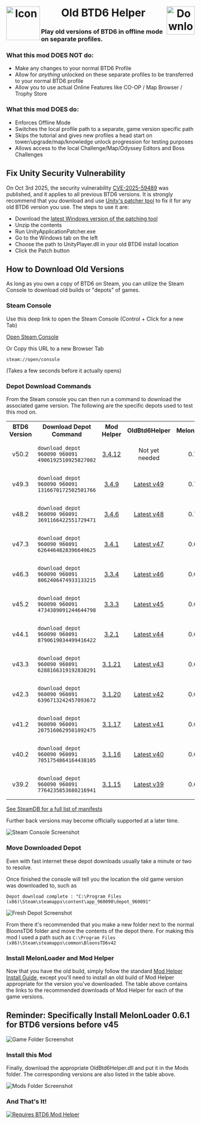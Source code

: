 ﻿<h1 align="center">
<a href="https://github.com/doombubbles/old-btd6-helper/releases/latest">
    <img align="left" alt="Icon" height="90" src="Icon.png">
    <img align="right" alt="Download" height="75" src="https://raw.githubusercontent.com/gurrenm3/BTD-Mod-Helper/master/BloonsTD6%20Mod%20Helper/Resources/DownloadBtn.png">
</a>
Old BTD6 Helper
</h1>

### Play old versions of BTD6 in offline mode on separate profiles.

### What this mod **DOES NOT** do:

- Make any changes to your normal BTD6 Profile
- Allow for *anything* unlocked on these separate profiles to be transferred to your normal BTD6 profile
- Allow you to use actual Online Features like CO-OP / Map Browser / Trophy Store

### What this mod **DOES** do:

- Enforces Offline Mode
- Switches the local profile path to a separate, game version specific path
- Skips the tutorial and gives new profiles a head start on tower/upgrade/map/knowledge unlock progression for testing
  purposes
- Allows access to the local Challenge/Map/Odyssey Editors and Boss Challenges

## Fix Unity Security Vulnerability

On Oct 3rd 2025, the security vulnerability [CVE-2025-59489](https://www.cve.org/CVERecord?id=CVE-2025-59489) was
published, and it applies to all previous BTD6 versions. It is strongly recommend that you download and
use [Unity's patcher tool](https://discussions.unity.com/t/cve-2025-59489-patcher-tool/1688032) to fix it for any old
BTD6 version you use. The steps to use it are:
- Download the [latest Windows version of the patching tool](https://security-patches.unity.com/bc0977e0-21a9-4f6e-9414-4f44b242110a/unity-patcher/UnityApplicationPatcher-1.0.6-Win.zip)
- Unzip the contents
- Run UnityApplicationPatcher.exe
- Go to the Windows tab on the left
- Choose the path to UnityPlayer.dll in your old BTD6 install location
- Click the Patch button

## How to Download Old Versions

As long as you own a copy of BTD6 on Steam, you can utilize the Steam Console to download old builds or "depots" of
games.

### Steam Console

Use this deep link to open the Steam Console (Control + Click for a new Tab)

<a href="https://doombubbles.github.io/steam" title="GitHub doesn't directly allow non-HTTP(s) links, so this a redirect to steam://open/console from a GitHub Pages site">
Open Steam Console</a>

Or Copy this URL to a new Browser Tab

```
steam://open/console
```

(Takes a few seconds before it actually opens)

### Depot Download Commands

From the Steam console you can then run a command to download the associated game version.
The following are the specific depots used to test this mod on.

<table>
<tr>
    <th>BTD6 Version</th> <th>Download Depot Command</th> <th>Mod Helper</th> <th>OldBtd6Helper</th> <th>MelonLoader</th>
</tr>

<tr>
<td align="center">v50.2</td>
<td>

```
download_depot 960090 960091 4906192510925827002
```

</td>
<td align="center"><a href="https://github.com/gurrenm3/BTD-Mod-Helper/releases/download/3.4.12/Btd6ModHelper.dll">3.4.12</a></td>
<td align="center">Not yet needed <!--<a href="https://github.com/doombubbles/old-btd6-helper/releases/latest/download/OldBtd6Helper50.dll">Latest v50</a>--></td>
<td align="center">0.7.0</td>
</tr>
<tr></tr>


<tr>
<td align="center">v49.3</td>
<td>

```
download_depot 960090 960091 1316670172502501766
```

</td>
<td align="center"><a href="https://github.com/gurrenm3/BTD-Mod-Helper/releases/download/3.4.9/Btd6ModHelper.dll">3.4.9</a></td>
<td align="center"><a href="https://github.com/doombubbles/old-btd6-helper/releases/latest/download/OldBtd6Helper49.dll">Latest v49</a></td>
<td align="center">0.7.0</td>
</tr>
<tr></tr>



<tr>
<td align="center">v48.2</td>
<td>

```
download_depot 960090 960091 3691166422551729471
```

</td>
<td align="center"><a href="https://github.com/gurrenm3/BTD-Mod-Helper/releases/download/3.4.6/Btd6ModHelper.dll">3.4.6</a></td>
<td align="center"><a href="https://github.com/doombubbles/old-btd6-helper/releases/latest/download/OldBtd6Helper48.dll">Latest v48</a></td>
<td align="center">0.7.0</td>
</tr>
<tr></tr>



<tr>
<td align="center">v47.3</td>
<td>

```
download_depot 960090 960091 6264464828396649625
```

</td>
<td align="center"><a href="https://github.com/gurrenm3/BTD-Mod-Helper/releases/download/3.3.4/Btd6ModHelper.dll">3.4.1</a></td>
<td align="center"><a href="https://github.com/doombubbles/old-btd6-helper/releases/latest/download/OldBtd6Helper47.dll">Latest v47</a></td>
<td align="center">0.6.5</td>
</tr>
<tr></tr>



<tr>
<td align="center">v46.3</td>
<td>

```
download_depot 960090 960091 8062406474933133215
```

</td>
<td align="center"><a href="https://github.com/gurrenm3/BTD-Mod-Helper/releases/download/3.3.4/Btd6ModHelper.dll">3.3.4</a></td>
<td align="center"><a href="https://github.com/doombubbles/old-btd6-helper/releases/latest/download/OldBtd6Helper46.dll">Latest v46</a></td>
<td align="center">0.6.5</td>
</tr>
<tr></tr>



<tr>
<td align="center">v45.2</td>
<td>

```
download_depot 960090 960091 4734389091244644798
```

</td>
<td align="center"><a href="https://github.com/gurrenm3/BTD-Mod-Helper/releases/download/3.3.3/Btd6ModHelper.dll">3.3.3</a></td>
<td align="center"><a href="https://github.com/doombubbles/old-btd6-helper/releases/latest/download/OldBtd6Helper45.dll">Latest v45</a></td>
<td align="center">0.6.5</td>
</tr>
<tr></tr>



<tr>
<td align="center">v44.1</td>
<td>

```
download_depot 960090 960091 8790619034499416422
```

</td>
<td align="center"><a href="https://github.com/gurrenm3/BTD-Mod-Helper/releases/download/3.2.1/Btd6ModHelper.dll">3.2.1</a></td>
<td align="center"><a href="https://github.com/doombubbles/old-btd6-helper/releases/latest/download/OldBtd6Helper44.dll">Latest v44</a></td>
<td align="center">0.6.1</td>
</tr>
<tr></tr>



<tr>
<td align="center">v43.3</td>
<td>

```
download_depot 960090 960091 6288166319192838291
```

</td>
<td align="center"><a href="https://github.com/gurrenm3/BTD-Mod-Helper/releases/download/3.1.21/Btd6ModHelper.dll">3.1.21</a></td>
<td align="center"><a href="https://github.com/doombubbles/old-btd6-helper/releases/latest/download/OldBtd6Helper43.dll">Latest v43</a></td>
<td align="center">0.6.1</td>
</tr>
<tr></tr>



<tr>
<td align="center">v42.3</td>
<td>

```
download_depot 960090 960091 6396713242457093672
```

</td>
<td align="center"><a href="https://github.com/gurrenm3/BTD-Mod-Helper/releases/download/3.1.20/Btd6ModHelper.dll">3.1.20</a></td>
<td align="center"><a href="https://github.com/doombubbles/old-btd6-helper/releases/latest/download/OldBtd6Helper42.dll">Latest v42</a></td>
<td align="center">0.6.1</td>
</tr>
<tr></tr>



<tr>
<td align="center">v41.2</td>
<td>

```
download_depot 960090 960091 2075160629501092475
```

</td>
<td align="center"><a href="https://github.com/gurrenm3/BTD-Mod-Helper/releases/download/3.1.17/Btd6ModHelper.dll">3.1.17</a></td>
<td align="center"><a href="https://github.com/doombubbles/old-btd6-helper/releases/latest/download/OldBtd6Helper41.dll">Latest v41</a></td>
<td align="center">0.6.1</td>
</tr>
<tr></tr>



<tr>
<td align="center">v40.2</td>
<td>

```
download_depot 960090 960091 7051754864164438105
```

</td>
<td align="center"><a href="https://github.com/gurrenm3/BTD-Mod-Helper/releases/download/3.1.16/Btd6ModHelper.dll">3.1.16</a></td>
<td align="center"><a href="https://github.com/doombubbles/old-btd6-helper/releases/latest/download/OldBtd6Helper40.dll">Latest v40</a></td>
<td align="center">0.6.1</td>
</tr>
<tr></tr>



<tr>
<td align="center">v39.2</td>
<td>

```
download_depot 960090 960091 7764235853680216941
```

</td>
<td align="center"><a href="https://github.com/gurrenm3/BTD-Mod-Helper/releases/download/3.1.15/Btd6ModHelper.dll">3.1.15</a></td>
<td align="center"><a href="https://github.com/doombubbles/old-btd6-helper/releases/latest/download/OldBtd6Helper39.dll">Latest v39</a></td>
<td align="center">0.6.1</td>
</tr>
<tr></tr>

</table>

[See SteamDB for a full list of manifests](https://steamdb.info/depot/960091/manifests/)

Further back versions may become officially supported at a later time.

![Steam Console Screenshot](ScreenshotConsole.png)

### Move Downloaded Depot

Even with fast internet these depot downloads usually take a minute or two to resolve.

Once finished the console will tell you the location the old game version was downloaded to,
such as

```
Depot download complete : "C:\Program Files (x86)\Steam\steamapps\content\app_960090\depot_960091"
```

![Fresh Depot Screenshot](ScreenshotDepot.png)

From there it's recommended that you make a new folder next to the normal BloonsTD6 folder and move the contents of the
depot there.
For making this mod I used a path such as `C:\Program Files (x86)\Steam\steamapps\common\BloonsTD6v42`

### Install MelonLoader and Mod Helper

Now that you have the old build, simply follow the
standard [Mod Helper Install Guide](https://gurrenm3.github.io/BTD-Mod-Helper/wiki/Install-Guide),
except you'll need to install an old build of Mod Helper appropriate for the version you've downloaded.
The table above contains the links to the recommended downloads of Mod Helper for each of the game versions.

## Reminder: Specifically Install MelonLoader 0.6.1 for BTD6 versions before v45

![Game Folder Screenshot](ScreenshotFolder.png)

### Install this Mod

Finally, download the appropriate OldBtd6Helper.dll and put it in the Mods folder. The corresponding versions are also
listed in the table above.

![Mods Folder Screenshot](ScreenshotMods.png)

### And That's It!

[![Requires BTD6 Mod Helper](https://raw.githubusercontent.com/gurrenm3/BTD-Mod-Helper/master/banner.png)](https://github.com/gurrenm3/BTD-Mod-Helper#readme)
